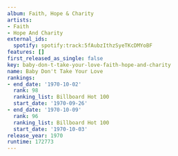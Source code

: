 ```yaml
---
album: Faith, Hope & Charity
artists:
- Faith
- Hope And Charity
external_ids:
  spotify: spotify:track:5fAubzIthzSyeTKcDMYoBF
features: []
first_released_as_single: false
key: baby-don-t-take-your-love-faith-hope-and-charity
name: Baby Don't Take Your Love
rankings:
- end_date: '1970-10-02'
  rank: 98
  ranking_list: Billboard Hot 100
  start_date: '1970-09-26'
- end_date: '1970-10-09'
  rank: 96
  ranking_list: Billboard Hot 100
  start_date: '1970-10-03'
release_year: 1970
runtime: 172773
---
```


